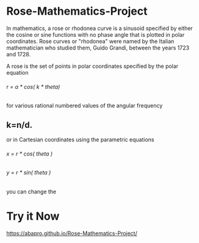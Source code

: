 # Rose-Mathematics-Project
In mathematics, a rose or rhodonea curve is a sinusoid specified by either the cosine or sine functions
with no phase angle that is plotted in polar coordinates. Rose curves or "rhodonea" were named by
the Italian mathematician who studied them, Guido Grandi, between the years 1723 and 1728.


A rose is the set of points in polar coordinates specified by the polar equation

###### r = a * cos( k * theta)

for various rational numbered values of the angular frequency

## k=n/d.

or in Cartesian coordinates using the parametric equations

###### x = r * cos( theta )

###### y = r * sin( theta )

you can change the
# Try it Now
https://abapro.github.io/Rose-Mathematics-Project/
